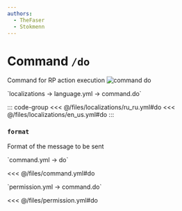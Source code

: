 ```yaml
---
authors:
  - TheFaser
  - Stokmenn
---
```


# Command `/do`

Command for RP action execution
![command do](/commanddo.png)

[//]: # (localization)
<!--@include: @/parts/words.md#localization--> 
<!--@include: @/parts/words.md#path--> `localizations → language.yml → command.do`

<!--@include: @/parts/words.md#default--> 

::: code-group
<<< @/files/localizations/ru_ru.yml#do
<<< @/files/localizations/en_us.yml#do
:::

### `format`

Format of the message to be sent

[//]: # (command.yml)
<!--@include: @/parts/words.md#setting-->
<!--@include: @/parts/words.md#path--> `command.yml → do`

<!--@include: @/parts/words.md#default-->
<<< @/files/command.yml#do

<!--@include: @/parts/enable.md-->
<!--@include: @/parts/range.md-->
<!--@include: @/parts/aliases.md-->
<!--@include: @/parts/destination.md-->
<!--@include: @/parts/cooldown.md-->
<!--@include: @/parts/sound.md-->

[//]: # (permission.yml)
<!--@include: @/parts/words.md#permission-->
<!--@include: @/parts/words.md#path--> `permission.yml → command.do`

<!--@include: @/parts/words.md#default-->
<<< @/files/permission.yml#do

<!--@include: @/parts/permission/permissionTier3.md-->
<!--@include: @/parts/permission/cooldown.md-->
<!--@include: @/parts/permission/sound.md-->